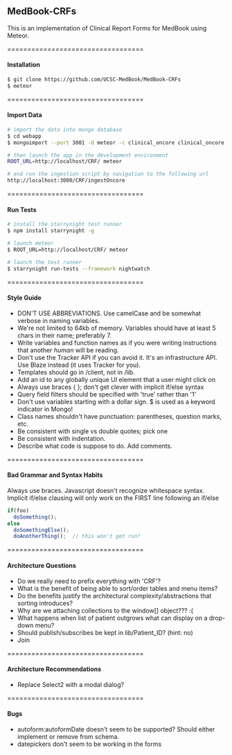 ## MedBook-CRFs


This is an implementation of Clinical Report Forms for MedBook using Meteor.


==================================
#### Installation

````sh
$ git clone https://github.com/UCSC-MedBook/MedBook-CRFs
$ meteor
````



==================================
#### Import Data

````sh
# import the data into mongo database
$ cd webapp
$ mongoimport --port 3001 -d meteor -c clinical_oncore clinical_oncore.sample

# then launch the app in the development environment
ROOT_URL=http://localhost/CRF/ meteor

# and run the ingestion script by navigation to the following url
http://localhost:3000/CRF/ingestOncore
````

==================================
#### Run Tests  

````sh
# install the starrynight test runner
$ npm install starrynight -g

# launch meteor
$ ROOT_URL=http://localhost/CRF/ meteor

# launch the test runner  
$ starrynight run-tests --framework nightwatch
````

==================================
#### Style Guide  

- DON'T USE ABBREVIATIONS.  Use camelCase and be somewhat verbose in naming variables.  
- We're not limited to 64kb of memory.  Variables should have at least 5 chars in their name; preferably 7.
- Write variables and function names as if you were writing instructions that another *human* will be reading.
- Don't use the Tracker API if you can avoid it.  It's an infrastructure API.  Use Blaze instead (it uses Tracker for you).
- Templates should go in /client, not in /lib.
- Add an id to any globally unique UI element that a user might click on
- Always use braces { }; don't get clever with implicit if/else syntax
- Query field filters should be specified with 'true' rather than '1'
- Don't use variables starting with a dollar sign.  $ is used as a keyword indicator in Mongo!
- Class names shouldn't have punctuation:  parentheses, question marks, etc.
- Be consistent with single vs double quotes; pick one
- Be consistent with indentation.
- Describe what code is suppose to do.  Add comments.

==================================
#### Bad Grammar and Syntax Habits

Always use braces.  Javascript doesn't recognize whitespace syntax.  
Implicit if/else clausing will only work on the FIRST line following an if/else

````js
if(foo)
  doSomething();
else
  doSomethingElse();
  doAnotherThing();  // this won't get run!  
````



==================================
#### Architecture Questions
- Do we really need to prefix everything with 'CRF'?
- What is the benefit of being able to sort/order tables and menu items?
- Do the benefits justify the architectural complexity/abstractions that sorting introduces?
- Why are we attaching collections to the window[] object???  :(
- What happens when list of patient outgrows what can display on a drop-down menu?
- Should publish/subscribes be kept in lib/Patient_ID?  (hint: no)
- Join

==================================
#### Architecture Recommendations  
- Replace Select2 with a modal dialog?


==================================
#### Bugs  
- autoform:autoformDate doesn't seem to be supported?  Should either implement or remove from schema.
- datepickers don't seem to be working in the forms
